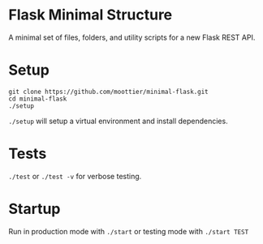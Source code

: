 # Flask Minimal Structure
A minimal set of files, folders, and utility scripts for a new Flask REST API.

# Setup
```
git clone https://github.com/moottier/minimal-flask.git
cd minimal-flask
./setup
```

`./setup` will setup a virtual environment and install dependencies.

# Tests
`./test` or `./test -v` for verbose testing.

# Startup
Run in production mode with `./start` or testing mode with `./start TEST`

